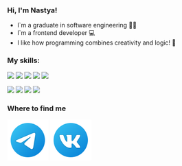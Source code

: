 ### Hi, I'm Nastya!
+ I`m a graduate in software engineering :woman_student:
+ I`m a frontend developer :computer:
+ I like how programming combines creativity and logic! :smiling_face_with_three_hearts:

### My skills:
<img src="https://img.shields.io/badge/HTML-000000?style=for-the-badge&logo=HTML5&logoColor=E34F26"/> <img src="https://img.shields.io/badge/CSS-000000?style=for-the-badge&logo=CSS3&logoColor=1572B6"/> <img src="https://img.shields.io/badge/SCSS-000000?style=for-the-badge&logo=Sass&logoColor=CC6699"/> <img src="https://img.shields.io/badge/BEM-000000?style=for-the-badge&logo=BEM&logoColor=FFFFFF"/> <img src="https://img.shields.io/badge/WEBPACK-000000?style=for-the-badge&logo=WEBPACK&logoColor=76b0cd"/>

<img src="https://img.shields.io/badge/JavaScript-000000?style=for-the-badge&logo=JavaScript&logoColor=F7DF1E"/> <img src="https://img.shields.io/badge/TYPESCRIPT-000000?style=for-the-badge&logo=TYPESCRIPT&logoColor=2d79c7"/>
 <img src="https://img.shields.io/badge/REACT-000000?style=for-the-badge&logo=REACT&logoColor=017fa5"/> <img src="https://img.shields.io/badge/REDUX-000000?style=for-the-badge&logo=REDUX&logoColor=7749bd"/> 


### Where to find me
<a href="https://t.me/AnastasiaV1305" target="_blank"><img src="https://github.com/Nastya1305/Nastya1305/blob/main/icons8-%D1%82%D0%B5%D0%BB%D0%B5%D0%B3%D1%80%D0%B0%D0%BC%D0%BC%D0%B0-app.svg" /></a> <a href="https://vk.com/id186422415" target="_blank"><img src="https://github.com/Nastya1305/Nastya1305/blob/main/icons8-vk-%D0%B2-%D0%BA%D1%80%D1%83%D0%B3%D0%B5.svg" /></a>
  
